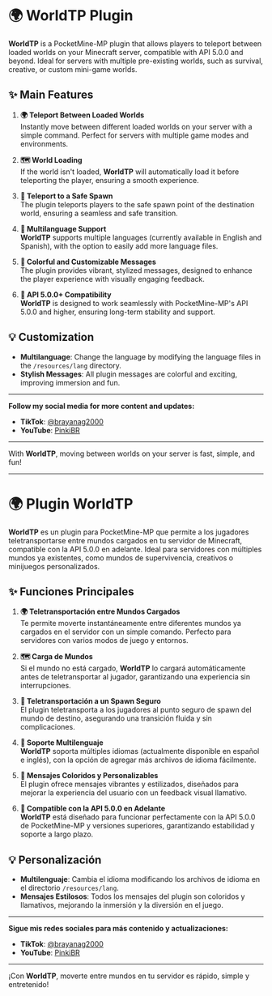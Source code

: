 # 🌍 WorldTP Plugin

**WorldTP** is a PocketMine-MP plugin that allows players to teleport between loaded worlds on your Minecraft server, compatible with API 5.0.0 and beyond. Ideal for servers with multiple pre-existing worlds, such as survival, creative, or custom mini-game worlds.

## ✨ Main Features

1. **🌍 Teleport Between Loaded Worlds**  
   Instantly move between different loaded worlds on your server with a simple command. Perfect for servers with multiple game modes and environments.

2. **🗺️ World Loading**  
   If the world isn't loaded, **WorldTP** will automatically load it before teleporting the player, ensuring a smooth experience.

3. **🚀 Teleport to a Safe Spawn**  
   The plugin teleports players to the safe spawn point of the destination world, ensuring a seamless and safe transition.

4. **📜 Multilanguage Support**  
   **WorldTP** supports multiple languages (currently available in English and Spanish), with the option to easily add more language files.

5. **🎨 Colorful and Customizable Messages**  
   The plugin provides vibrant, stylized messages, designed to enhance the player experience with visually engaging feedback.

6. **🔧 API 5.0.0+ Compatibility**  
   **WorldTP** is designed to work seamlessly with PocketMine-MP's API 5.0.0 and higher, ensuring long-term stability and support.

## 💡 Customization

- **Multilanguage**: Change the language by modifying the language files in the `/resources/lang` directory.
- **Stylish Messages**: All plugin messages are colorful and exciting, improving immersion and fun.

---

**Follow my social media for more content and updates:**

- **TikTok**: [@brayanag2000](https://www.tiktok.com/@brayanag2000)
- **YouTube**: [PinkiBR](https://www.youtube.com/c/PinkiBR)

---

With **WorldTP**, moving between worlds on your server is fast, simple, and fun!

---

# 🌍 Plugin WorldTP

**WorldTP** es un plugin para PocketMine-MP que permite a los jugadores teletransportarse entre mundos cargados en tu servidor de Minecraft, compatible con la API 5.0.0 en adelante. Ideal para servidores con múltiples mundos ya existentes, como mundos de supervivencia, creativos o minijuegos personalizados.

## ✨ Funciones Principales

1. **🌍 Teletransportación entre Mundos Cargados**  
   Te permite moverte instantáneamente entre diferentes mundos ya cargados en el servidor con un simple comando. Perfecto para servidores con varios modos de juego y entornos.

2. **🗺️ Carga de Mundos**  
   Si el mundo no está cargado, **WorldTP** lo cargará automáticamente antes de teletransportar al jugador, garantizando una experiencia sin interrupciones.

3. **🚀 Teletransportación a un Spawn Seguro**  
   El plugin teletransporta a los jugadores al punto seguro de spawn del mundo de destino, asegurando una transición fluida y sin complicaciones.

4. **📜 Soporte Multilenguaje**  
   **WorldTP** soporta múltiples idiomas (actualmente disponible en español e inglés), con la opción de agregar más archivos de idioma fácilmente.

5. **🎨 Mensajes Coloridos y Personalizables**  
   El plugin ofrece mensajes vibrantes y estilizados, diseñados para mejorar la experiencia del usuario con un feedback visual llamativo.

6. **🔧 Compatible con la API 5.0.0 en Adelante**  
   **WorldTP** está diseñado para funcionar perfectamente con la API 5.0.0 de PocketMine-MP y versiones superiores, garantizando estabilidad y soporte a largo plazo.

## 💡 Personalización

- **Multilenguaje**: Cambia el idioma modificando los archivos de idioma en el directorio `/resources/lang`.
- **Mensajes Estilosos**: Todos los mensajes del plugin son coloridos y llamativos, mejorando la inmersión y la diversión en el juego.

---

**Sigue mis redes sociales para más contenido y actualizaciones:**

- **TikTok**: [@brayanag2000](https://www.tiktok.com/@brayanag2000)
- **YouTube**: [PinkiBR](https://www.youtube.com/c/PinkiBR)

---

¡Con **WorldTP**, moverte entre mundos en tu servidor es rápido, simple y entretenido!
